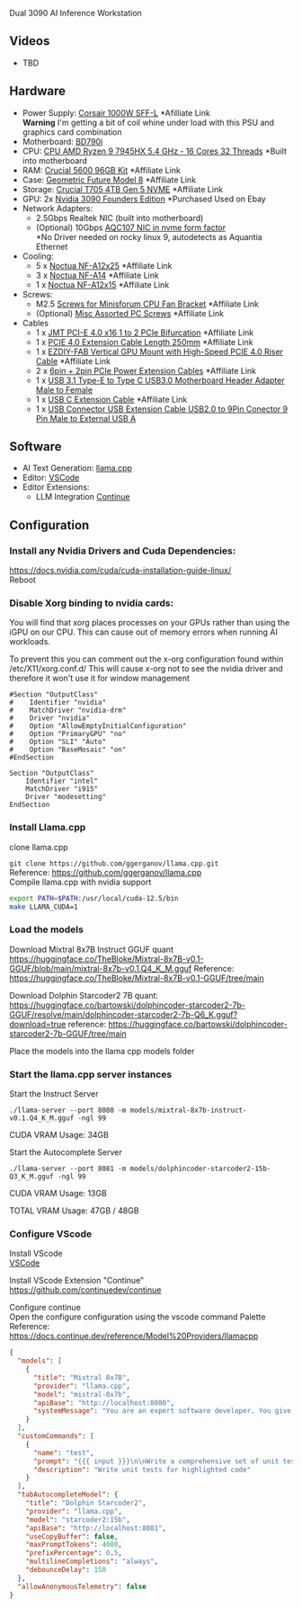 Dual 3090 AI Inference Workstation

## Videos

- TBD

## Hardware

- Power Supply: [Corsair 1000W SFF-L](https://amzn.to/459azXN) *Afilliate Link  
  __Warning__ I'm getting a bit of coil whine under load with this PSU and graphics card combination
- Motherboard: [BD790i](https://store.minisforum.com/products/minisforum-bd770i)
- CPU: [CPU AMD Ryzen 9 7945HX 5.4 GHz - 16 Cores 32 Threads](https://browser.geekbench.com/v6/cpu/4875003) *Built into motherboard
- RAM: [Crucial 5600 96GB Kit](https://amzn.to/49RVpaD) *Affiliate Link
- Case: [Geometric Future Model 8](https://amzn.to/457XwWw) *Affiliate Link
- Storage: [Crucial T705 4TB Gen 5 NVME](https://amzn.to/459Zh5p) *Affiliate Link
- GPU: 2x [Nvidia 3090 Founders Edition](https://cdn.mos.cms.futurecdn.net/RtAnnCQxaVJNYgA4LbBhuJ-970-80.png) *Purchased Used on Ebay
- Network Adapters:
  - 2.5Gbps Realtek NIC (built into motherboard) 
  - (Optional) 10Gbps [AQC107 NIC in nvme form factor](https://www.aliexpress.us/item/3256804879089176.html)  
    *No Driver needed on rocky linux 9, autodetects as Aquantia Ethernet
- Cooling: 
  - 5 x [Noctua NF-A12x25](https://amzn.to/3KnKQRU) *Affiliate Link
  - 3 x [Noctua NF-A14](https://amzn.to/3X1i2Gl) *Affiliate Link
  - 1 x [Noctua NF-A12x15](https://amzn.to/3uNb0Ju) *Affiliate Link
- Screws:
  - M2.5 [Screws for Minisforum CPU Fan Bracket](https://amzn.to/4djLXPE) *Affiliate Link
  - (Optional) [Misc Assorted PC Screws](https://amzn.to/4b4fPxQ) *Affiliate Link
- Cables
  - 1 x [JMT PCI-E 4.0 x16 1 to 2 PCIe Bifurcation](https://amzn.to/3VmQtWC) *Affiliate Link
  - 1 x [PCIE 4.0 Extension Cable Length 250mm](https://amzn.to/4aJrO3a) *Affiliate Link
  - 1 x [EZDIY-FAB Vertical GPU Mount with High-Speed PCIE 4.0 Riser Cable](https://amzn.to/3X5NjI0) *Affiliate Link
  - 2 x [6pin + 2pin PCIe Power Extension Cables](https://amzn.to/4aJrIbO) *Affiliate Link
  - 1 x [USB 3.1 Type-E to Type C USB3.0 Motherboard Header Adapter Male to Female](https://www.aliexpress.us/item/3256806775660644.html)
  - 1 x [USB C Extension Cable](https://amzn.to/3X6QLCh) *Affiliate Link
  - 1 x [USB Connector USB Extension Cable USB2.0 to 9Pin Conector 9 Pin Male to External USB A](https://www.aliexpress.us/item/3256804933848801.html)
 

## Software

- AI Text Generation: [llama.cpp](https://github.com/ggerganov/llama.cpp)
- Editor: [VSCode](https://code.visualstudio.com/)
- Editor Extensions: 
  - LLM Integration [Continue](https://github.com/continuedev/continue)

## Configuration

### Install any Nvidia Drivers and Cuda Dependencies:

https://docs.nvidia.com/cuda/cuda-installation-guide-linux/  
Reboot

### Disable Xorg binding to nvidia cards:

You will find that xorg places processes on your GPUs rather than using the iGPU on our CPU.
This can cause out of memory errors when running AI workloads.

To prevent this you can comment out the x-org configuration found within
/etc/X11/xorg.conf.d/ This will cause x-org not to see the nvidia driver and therefore it won't use it for window management
```
#Section "OutputClass"
#    Identifier "nvidia"
#    MatchDriver "nvidia-drm"
#    Driver "nvidia"
#    Option "AllowEmptyInitialConfiguration"
#    Option "PrimaryGPU" "no"
#    Option "SLI" "Auto"
#    Option "BaseMosaic" "on"
#EndSection

Section "OutputClass"
    Identifier "intel"
    MatchDriver "i915"
    Driver "modesetting"
EndSection
```

### Install Llama.cpp
clone llama.cpp

`git clone https://github.com/ggerganov/llama.cpp.git`  
Reference: https://github.com/ggerganov/llama.cpp  
Compile llama.cpp with nvidia support  

``` bash
export PATH=$PATH:/usr/local/cuda-12.5/bin
make LLAMA_CUDA=1
```

### Load the models

Download Mixtral 8x7B Instruct GGUF quant  
https://huggingface.co/TheBloke/Mixtral-8x7B-v0.1-GGUF/blob/main/mixtral-8x7b-v0.1.Q4_K_M.gguf
Reference: https://huggingface.co/TheBloke/Mixtral-8x7B-v0.1-GGUF/tree/main  

Download Dolphin Starcoder2 7B quant:  
https://huggingface.co/bartowski/dolphincoder-starcoder2-7b-GGUF/resolve/main/dolphincoder-starcoder2-7b-Q6_K.gguf?download=true
reference: https://huggingface.co/bartowski/dolphincoder-starcoder2-7b-GGUF/tree/main


Place the models into the llama cpp models folder

### Start the llama.cpp server instances

Start the Instruct Server

`./llama-server --port 8080 -m models/mixtral-8x7b-instruct-v0.1.Q4_K_M.gguf -ngl 99`

CUDA VRAM Usage: 34GB

Start the Autocomplete Server

`./llama-server --port 8081 -m models/dolphincoder-starcoder2-15b-Q3_K_M.gguf -ngl 99`

CUDA VRAM Usage: 13GB

TOTAL VRAM Usage: 47GB / 48GB

### Configure VScode

Install VScode  
[VSCode](https://code.visualstudio.com/)

Install VScode Extension "Continue"  
https://github.com/continuedev/continue

Configure continue  
Open the configure configuration using the vscode command Palette  
Reference: https://docs.continue.dev/reference/Model%20Providers/llamacpp

``` json
{
  "models": [
    {
      "title": "Mixtral 8x7B",
      "provider": "llama.cpp",
      "model": "mistral-8x7b",
      "apiBase": "http://localhost:8080",
      "systemMessage": "You are an expert software developer. You give helpful and concise responses. if asked to write something like a function, comment or docblock wrap it in code ticks for easy copy paste"
    }
  ],
  "customCommands": [
    {
      "name": "test",
      "prompt": "{{{ input }}}\n\nWrite a comprehensive set of unit tests for the selected code. It should setup, run tests that check for correctness including important edge cases, and teardown. Ensure that the tests are complete and sophisticated. Give the tests just as chat output, don't edit any file.",
      "description": "Write unit tests for highlighted code"
    }
  ],
  "tabAutocompleteModel": {
    "title": "Dolphin Starcoder2",
    "provider": "llama.cpp",
    "model": "starcoder2:15b",
    "apiBase": "http://localhost:8081",
    "useCopyBuffer": false,
    "maxPromptTokens": 4000,
    "prefixPercentage": 0.5,
    "multilineCompletions": "always",
    "debounceDelay": 150
  },
  "allowAnonymousTelemetry": false
}
```

